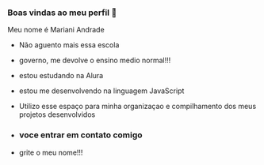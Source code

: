 ### Boas vindas ao meu perfil 🤍

Meu nome é Mariani Andrade 

- Não aguento mais essa escola
- governo, me devolve o ensino medio normal!!!
- estou estudando na Alura
- estou me desenvolvendo na linguagem JavaScript
- Utilizo esse espaço para minha organizaçao e compilhamento dos meus projetos desenvolvidos

- ### voce entrar em contato comigo
- grite o meu nome!!!
